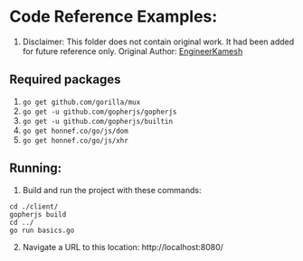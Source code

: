 # Code Reference Examples:

1. Disclaimer: This folder does not contain original work. It had been added for future reference only. Original Author:  [EngineerKamesh](https://github.com/EngineerKamesh)


## Required packages
1. `go get github.com/gorilla/mux`
2. `go get -u github.com/gopherjs/gopherjs`
3. `go get -u github.com/gopherjs/builtin`
4. `go get honnef.co/go/js/dom`
5. `go get honnef.co/go/js/xhr`

## Running:
1. Build and run the project with these commands:
```
cd ./client/
gopherjs build
cd ../
go run basics.go
```
2. Navigate a URL to this location: http://localhost:8080/
